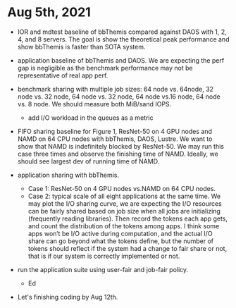 # Aug 5th, 2021

- IOR  and  mdtest  baseline  of  bbThemis  compared  against DAOS with 1, 2, 4, and 8 servers. The goal is show the theoretical peak performance and show bbThemis is faster than SOTA system.

- application baseline of bbThemis and DAOS. We are expecting the perf gap is negligible as the benchmark performance may not be representative of real app perf.

- benchmark sharing with multiple job sizes: 64 node vs. 64node, 32 node vs. 32 node, 64 node vs. 32 node, 64 node vs.16 node, 64 node vs. 8 node. We should measure both MiB/sand IOPS.
	- add I/O workload in the queues as a metric

- FIFO sharing baseline for Figure 1, ResNet-50 on 4 GPU nodes and NAMD on 64 CPU nodes with bbThemis, DAOS, Lustre. We want to show that NAMD is indefinitely blocked by ResNet-50. We may run this case three times and observe the finishing time of NAMD. Ideally, we should see largest dev of running time of NAMD.

- application sharing with bbThemis. 
	- Case 1: ResNet-50 on 4 GPU nodes vs.NAMD on 64 CPU nodes. 
	- Case 2: typical scale of all eight applications at the same time. We may plot the I/O sharing curve, we are expecting the I/O resources can be fairly shared based on job size when all jobs are initializing (frequently reading libraries). Then record the tokens each app gets, and count the distribution of the tokens among apps. I think some apps won’t be I/O active during computation, and the actual I/O share can go beyond what the tokens define, but the number of tokens should reflect if the system had a change to fair share or not, that is if our system is correctly implemented or not.


- run the application suite using user-fair and job-fair policy.
	- Ed

- Let's finishing coding by Aug 12th.
